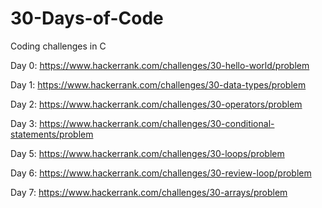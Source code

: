 # 30-Days-of-Code
Coding challenges in C 

Day 0: https://www.hackerrank.com/challenges/30-hello-world/problem

Day 1: https://www.hackerrank.com/challenges/30-data-types/problem

Day 2: https://www.hackerrank.com/challenges/30-operators/problem

Day 3: https://www.hackerrank.com/challenges/30-conditional-statements/problem

Day 5: https://www.hackerrank.com/challenges/30-loops/problem

Day 6: https://www.hackerrank.com/challenges/30-review-loop/problem

Day 7: https://www.hackerrank.com/challenges/30-arrays/problem
